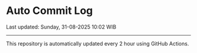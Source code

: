 # Auto Commit Log

Last updated: Sunday, 31-08-2025 10:02 WIB

---

This repository is automatically updated every 2 hour using GitHub Actions.
